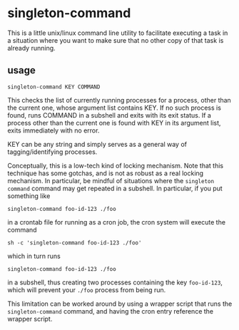 singleton-command
=================

This is a little unix/linux command line utility to facilitate executing a task
in a situation where you want to make sure that no other copy of that task is
already running.

usage
-----

    singleton-command KEY COMMAND

This checks the list of currently running processes for a process,
other than the current one, whose argument list contains KEY.  If no
such process is found, runs COMMAND in a subshell and exits with its
exit status.  If a process other than the current one is found with
KEY in its argument list, exits immediately with no error.

KEY can be any string and simply serves as a general way of
tagging/identifying processes.

Conceptually, this is a low-tech kind of locking mechanism.  Note
that this technique has some gotchas, and is not as robust as
a real locking mechanism.  In particular, be mindful
of situations where the `singleton command` command may get
repeated in a subshell.  In particular, if you put something
like

    singleton-command foo-id-123 ./foo
    
in a crontab file for running as a cron job, the cron
system will execute the command

    sh -c 'singleton-command foo-id-123 ./foo'
    
which in turn runs

    singleton-command foo-id-123 ./foo
    
in a subshell, thus creating two processes containing the key
`foo-id-123`, which will prevent your `./foo` process from being run.

This limitation can be worked around by using a wrapper script that
runs the `singleton-command` command, and having the cron entry reference
the wrapper script.

